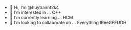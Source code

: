 - 👋 Hi, I’m @huytrannt2k4
- 👀 I’m interested in ... C++
- 🌱 I’m currently learning ... HCM
- 💞️ I’m looking to collaborate on ... Everything
lReeGFEUDH
<!---
huytrannt2k4/huytrannt2k4 is a ✨ special ✨ repository because its `README.md` (this file) appears on your GitHub profile.
You can click the Preview link to take a look at your changes.
--->

